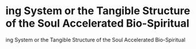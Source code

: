# ing System or the Tangible Structure of the Soul Accelerated Bio-Spiritual

ing System or the Tangible Structure of the Soul Accelerated Bio-Spiritual